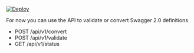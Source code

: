 [![Deploy](https://www.herokucdn.com/deploy/button.svg)](https://heroku.com/deploy)

For now you can use the API to validate or convert Swagger 2.0 definitions
<p>
<ul>
   <li>POST /api/v1/convert</li>
   <li>POST /api/v1/validate</li>
   <li>GET /api/v1/status</li>
</ul>
